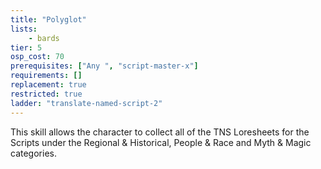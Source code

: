 ```yaml
---
title: "Polyglot"
lists:
    - bards
tier: 5
osp_cost: 70
prerequisites: ["Any ", "script-master-x"]
requirements: []
replacement: true
restricted: true
ladder: "translate-named-script-2"
---
```

This skill allows the character to collect all of the TNS Loresheets for the Scripts under the Regional & Historical, People & Race and Myth & Magic categories.